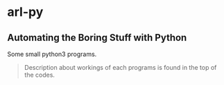 # arl-py

## Automating the Boring Stuff with Python

Some small python3 programs.

> Description about workings of each programs is found in the top of the codes.
